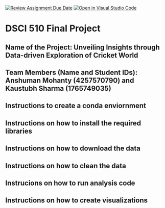 [![Review Assignment Due Date](https://classroom.github.com/assets/deadline-readme-button-24ddc0f5d75046c5622901739e7c5dd533143b0c8e959d652212380cedb1ea36.svg)](https://classroom.github.com/a/h_LXMCrc)
[![Open in Visual Studio Code](https://classroom.github.com/assets/open-in-vscode-718a45dd9cf7e7f842a935f5ebbe5719a5e09af4491e668f4dbf3b35d5cca122.svg)](https://classroom.github.com/online_ide?assignment_repo_id=12837995&assignment_repo_type=AssignmentRepo)
# DSCI 510 Final Project

## Name of the Project: Unveiling Insights through Data-driven Exploration of Cricket World

## Team Members (Name and Student IDs): Anshuman Mohanty (4257570790) and Kaustubh Sharma (1765749035)

## Instructions to create a conda enviornment

## Instructions on how to install the required libraries

## Instructions on how to download the data

## Instructions on how to clean the data

## Instrucions on how to run analysis code

## Instructions on how to create visualizations
